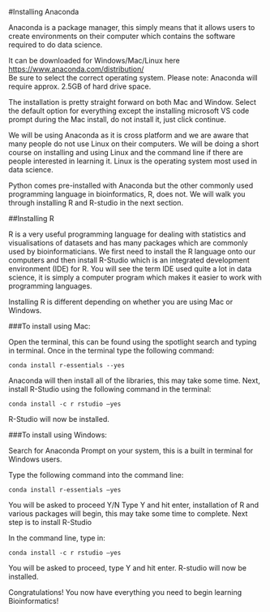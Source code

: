 
#Installing Anaconda

Anaconda is a package manager, this simply means that it allows users to create environments on their computer 
which contains the software required to do data science. 

It can be downloaded for Windows/Mac/Linux here https://www.anaconda.com/distribution/  
Be sure to select the correct operating system. Please note: Anaconda will require approx. 2.5GB of hard drive space. 

The installation is pretty straight forward on both Mac and Window.
Select the default option for everything except the installing microsoft VS code prompt during the Mac install, 
do not install it, just click continue.

We will be using Anaconda as it is cross platform and we are aware that many people do not use Linux on their computers. 
We will be doing a short course on installing and using Linux and the command line if there are people interested in learning
it. Linux is the operating system most used in data science.

Python comes pre-installed with Anaconda but the other commonly used programming language in bioinformatics, R, does not. 
We will walk you through installing R and R-studio in the next section.


##Installing R

R is a very useful programming language for dealing with statistics and visualisations of datasets and has many packages which are commonly used by bioinformaticians. We first need to install the R language onto our computers and then install R-Studio which is an integrated development environment (IDE) for R. You will see the term IDE used quite a lot in data science, it is simply a computer program which makes it easier to work with programming languages.

Installing R is different depending on whether you are using Mac or Windows.

###To install using Mac:

Open the terminal, this can be found using the spotlight search and typing in terminal.
Once in the terminal type the following command:

`conda install r-essentials --yes`

Anaconda will then install all of the libraries, this may take some time.
Next, install R-Studio using the following command in the terminal:

`conda install -c r rstudio –yes`

R-Studio will now be installed.



###To install using Windows:

Search for Anaconda Prompt on your system, this is a built in terminal for Windows users.

Type the following command into the command line:

`conda install r-essentials –yes`

You will be asked to proceed Y/N
Type Y and hit enter, installation of R and various packages will begin, this may take some time to complete. Next step is to install R-Studio

In the command line, type in:

`conda install -c r rstudio –yes`

You will be asked to proceed, type Y and hit enter.
R-studio will now be installed.

Congratulations! You now have everything you need to begin learning Bioinformatics!
